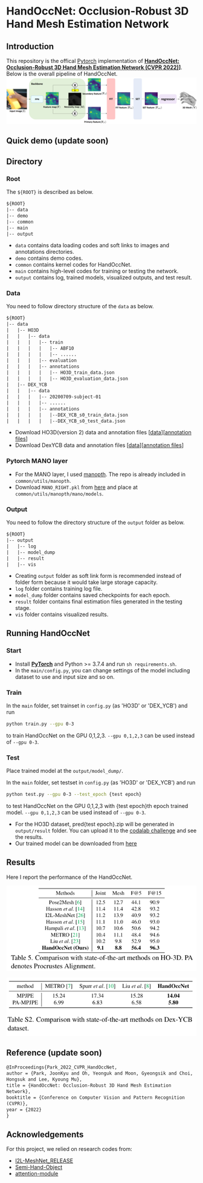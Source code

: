 # HandOccNet: Occlusion-Robust 3D Hand Mesh Estimation Network

## Introduction
This repository is the offical [Pytorch](https://pytorch.org/) implementation of **[HandOccNet: Occlusion-Robust 3D Hand Mesh Estimation Network (CVPR 2022)](https://arxiv.org/abs/2203.14564)]**. Below is the overall pipeline of HandOccNet.
![overall pipeline](./asset/model.png)

## Quick demo (update soon)

## Directory
### Root  
The `${ROOT}` is described as below.  
```  
${ROOT}  
|-- data  
|-- demo
|-- common  
|-- main  
|-- output  
```  
* `data` contains data loading codes and soft links to images and annotations directories.  
* `demo` contains demo codes.
* `common` contains kernel codes for HandOccNet.  
* `main` contains high-level codes for training or testing the network.  
* `output` contains log, trained models, visualized outputs, and test result.  

### Data  
You need to follow directory structure of the `data` as below.  
```  
${ROOT}  
|-- data  
|   |-- HO3D
|   |   |-- data
|   |   |   |-- train
|   |   |   |   |-- ABF10
|   |   |   |   |-- ......
|   |   |   |-- evaluation
|   |   |   |-- annotations
|   |   |   |   |-- HO3D_train_data.json
|   |   |   |   |-- HO3D_evaluation_data.json
|   |-- DEX_YCB
|   |   |-- data
|   |   |   |-- 20200709-subject-01
|   |   |   |-- ......
|   |   |   |-- annotations
|   |   |   |   |--DEX_YCB_s0_train_data.json
|   |   |   |   |--DEX_YCB_s0_test_data.json
``` 
* Download HO3D(version 2) data and annotation files [[data](https://www.tugraz.at/institute/icg/research/team-lepetit/research-projects/hand-object-3d-pose-annotation/)][[annotation files](https://drive.google.com/drive/folders/1pmRpgv38PXvlLOODtoxpTYnIpYTkNV6b?usp=sharing)]
* Download DexYCB data and annotation files [[data](https://dex-ycb.github.io/)][[annotation files](https://drive.google.com/drive/folders/1pmRpgv38PXvlLOODtoxpTYnIpYTkNV6b?usp=sharing)] 

### Pytorch MANO layer
* For the MANO layer, I used [manopth](https://github.com/hassony2/manopth). The repo is already included in `common/utils/manopth`.
* Download `MANO_RIGHT.pkl` from [here](https://mano.is.tue.mpg.de/) and place at `common/utils/manopth/mano/models`.

### Output  
You need to follow the directory structure of the `output` folder as below.  
```  
${ROOT}  
|-- output  
|   |-- log  
|   |-- model_dump  
|   |-- result  
|   |-- vis  
```  
* Creating `output` folder as soft link form is recommended instead of folder form because it would take large storage capacity.  
* `log` folder contains training log file.  
* `model_dump` folder contains saved checkpoints for each epoch.  
* `result` folder contains final estimation files generated in the testing stage.  
* `vis` folder contains visualized results.  

## Running HandOccNet
### Start  
* Install **[PyTorch](https://pytorch.org)** and Python >= 3.7.4 and run `sh requirements.sh`.
* In the `main/config.py`, you can change settings of the model including dataset to use and input size and so on.  

### Train  
In the `main` folder, set trainset in `config.py` (as 'HO3D' or 'DEX_YCB') and run  
```bash  
python train.py --gpu 0-3
```  
to train HandOccNet on the GPU 0,1,2,3. `--gpu 0,1,2,3` can be used instead of `--gpu 0-3`.

### Test  
Place trained model at the `output/model_dump/`.
  
In the `main` folder, set testset in `config.py` (as 'HO3D' or 'DEX_YCB') and run  
```bash  
python test.py --gpu 0-3 --test_epoch {test epoch}  
```  
to test HandOccNet on the GPU 0,1,2,3 with {test epoch}th epoch trained model. `--gpu 0,1,2,3` can be used instead of `--gpu 0-3`.

* For the HO3D dataset, pred{test epoch}.zip will be generated in `output/result` folder. You can upload it to the [codalab challenge](https://competitions.codalab.org/competitions/22485) and see the results.
* Our trained model can be downloaded from [here](https://drive.google.com/drive/folders/1OlyV-qbzOmtQYdzV6dbQX4OtAU5ajBOa?usp=sharing)

## Results  
Here I report the performance of the HandOccNet.
<p align="center">
<img src="asset/comparison_sota_HO3D.png">
</p>

<p align="center">
<img src="asset/comparison_sota_DexYCB.png">
</p>

## Reference (update soon) 
```  
@InProceedings{Park_2022_CVPR_HandOccNet,  
author = {Park, JoonKyu and Oh, Yeonguk and Moon, Gyeongsik and Choi, Hongsuk and Lee, Kyoung Mu},  
title = {HandOccNet: Occlusion-Robust 3D Hand Mesh Estimation Network},  
booktitle = {Conference on Computer Vision and Pattern Recognition (CVPR)},  
year = {2022}  
}  
```
## Acknowledgements
For this project, we relied on research codes from:
* [I2L-MeshNet_RELEASE](https://github.com/mks0601/I2L-MeshNet_RELEASE)
* [Semi-Hand-Object](https://github.com/stevenlsw/Semi-Hand-Object)
* [attention-module](https://github.com/Jongchan/attention-module)
